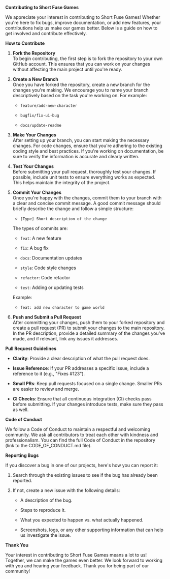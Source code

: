 **Contributing to Short Fuse Games**

We appreciate your interest in contributing to Short Fuse Games! Whether you're here to fix bugs, improve documentation, or add new features, your contributions help us make our games better. Below is a guide on how to get involved and contribute effectively.

**How to Contribute**

1.  **Fork the Repository**\
    To begin contributing, the first step is to fork the repository to your own GitHub account. This ensures that you can work on your changes without affecting the main project until you're ready.

2.  **Create a New Branch**\
    Once you have forked the repository, create a new branch for the changes you're making. We encourage you to name your branch descriptively based on the task you're working on. For example:

    -   `feature/add-new-character`

    -   `bugfix/fix-ui-bug`

    -   `docs/update-readme`

3.  **Make Your Changes**\
    After setting up your branch, you can start making the necessary changes. For code changes, ensure that you're adhering to the existing coding style and best practices. If you're working on documentation, be sure to verify the information is accurate and clearly written.

4.  **Test Your Changes**\
    Before submitting your pull request, thoroughly test your changes. If possible, include unit tests to ensure everything works as expected. This helps maintain the integrity of the project.

5.  **Commit Your Changes**\
    Once you're happy with the changes, commit them to your branch with a clear and concise commit message. A good commit message should briefly describe the change and follow a simple structure:

    -   `[Type] Short description of the change`

    The types of commits are:

    -   `feat`: A new feature

    -   `fix`: A bug fix

    -   `docs`: Documentation updates

    -   `style`: Code style changes

    -   `refactor`: Code refactor

    -   `test`: Adding or updating tests

    Example:

    -   `feat: add new character to game world`

6.  **Push and Submit a Pull Request**\
    After committing your changes, push them to your forked repository and create a pull request (PR) to submit your changes to the main repository. In the PR description, provide a detailed summary of the changes you've made, and if relevant, link any issues it addresses.

**Pull Request Guidelines**

-   **Clarity**: Provide a clear description of what the pull request does.

-   **Issue Reference**: If your PR addresses a specific issue, include a reference to it (e.g., "Fixes #123").

-   **Small PRs**: Keep pull requests focused on a single change. Smaller PRs are easier to review and merge.

-   **CI Checks**: Ensure that all continuous integration (CI) checks pass before submitting. If your changes introduce tests, make sure they pass as well.

**Code of Conduct**

We follow a Code of Conduct to maintain a respectful and welcoming community. We ask all contributors to treat each other with kindness and professionalism. You can find the full Code of Conduct in the repository (link to the CODE_OF_CONDUCT.md file).

**Reporting Bugs**

If you discover a bug in one of our projects, here's how you can report it:

1.  Search through the existing issues to see if the bug has already been reported.

2.  If not, create a new issue with the following details:

    -   A description of the bug.

    -   Steps to reproduce it.

    -   What you expected to happen vs. what actually happened.

    -   Screenshots, logs, or any other supporting information that can help us investigate the issue.

**Thank You**

Your interest in contributing to Short Fuse Games means a lot to us! Together, we can make the games even better. We look forward to working with you and hearing your feedback. Thank you for being part of our community!
